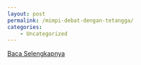 ```yaml
---
layout: post
permalink: /mimpi-debat-dengan-tetangga/
categories:
    - Uncategorized
---
```


[Baca Selengkapnya](/03)